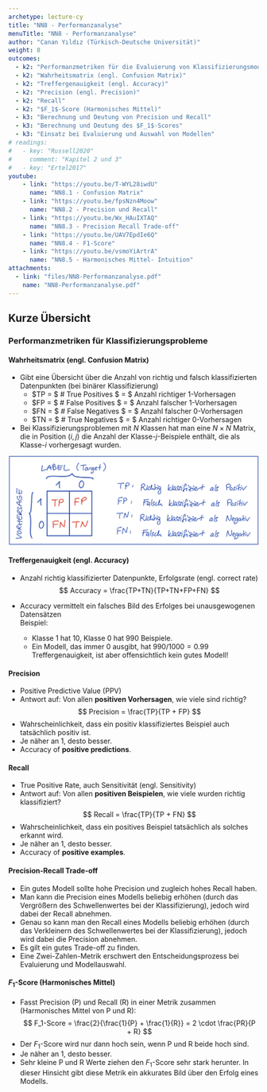 ```yaml
---
archetype: lecture-cy
title: "NN8 - Performanzanalyse"
menuTitle: "NN8 - Performanzanalyse"
author: "Canan Yıldız (Türkisch-Deutsche Universität)"
weight: 8
outcomes:
  - k2: "Performanzmetriken für die Evaluierung von Klassifizierungsmodellen"
  - k2: "Wahrheitsmatrix (engl. Confusion Matrix)"
  - k2: "Treffergenauigkeit (engl. Accuracy)"
  - k2: "Precision (engl. Precision)"
  - k2: "Recall"
  - k2: "$F_1$-Score (Harmonisches Mittel)"
  - k3: "Berechnung und Deutung von Precision und Recall"
  - k3: "Berechnung und Deutung des $F_1$-Scores"
  - k3: "Einsatz bei Evaluierung und Auswahl von Modellen"
# readings:
#   - key: "Russell2020"
#     comment: "Kapitel 2 und 3"
#   - key: "Ertel2017"
youtube:
    - link: "https://youtu.be/T-WYL28iwdU"
      name: "NN8.1 - Confusion Matrix"
    - link: "https://youtu.be/fpsNzn4Moow"
      name: "NN8.2 - Precision und Recall"
    - link: "https://youtu.be/Wx_HAuIXTAQ"
      name: "NN8.3 - Precision Recall Trade-off"
    - link: "https://youtu.be/UAV7EpdIe6Q"
      name: "NN8.4 - F1-Score"
    - link: "https://youtu.be/vsmoYiArtrA"
      name: "NN8.5 - Harmonisches Mittel- Intuition"
attachments:
  - link: "files/NN8-Performanzanalyse.pdf"
    name: "NN8-Performanzanalyse.pdf"
---
```



## Kurze Übersicht

### Performanzmetriken für Klassifizierungsprobleme

#### Wahrheitsmatrix (engl. Confusion Matrix)
*   Gibt eine Übersicht über die Anzahl von richtig und falsch klassifizierten Datenpunkten (bei binärer Klassifizierung)
    *   $TP = $ # True Positives $ = $ Anzahl richtiger 1-Vorhersagen
    *   $FP = $ # False Positives $ = $ Anzahl falscher 1-Vorhersagen
    *   $FN = $ # False Negatives $ = $ Anzahl falscher 0-Vorhersagen
    *   $TN = $ # True Negatives $ = $ Anzahl richtiger 0-Vorhersagen
*   Bei Klassifizierungsproblemen mit $N$ Klassen hat man eine $N \times N$ Matrix, die in Position $(i,j)$ die Anzahl der Klasse-$j$-Beispiele enthält, die als Klasse-$i$ vorhergesagt wurden.

![Abbildung 1 - Wahrheitsmatrix bei binärer Klassifizierung](images/nn8-1.png)

#### Treffergenauigkeit (engl. Accuracy)
*   Anzahl richtig klassifizierter Datenpunkte, Erfolgsrate (engl. correct rate)
    $$ Accuracy = \frac{TP+TN}{TP+TN+FP+FN} $$

*   Accuracy vermittelt ein falsches Bild des Erfolges bei unausgewogenen Datensätzen \
    Beispiel:
    *   Klasse 1 hat 10, Klasse 0 hat 990 Beispiele.
    *   Ein Modell, das immer 0 ausgibt, hat $990/1000 = 0.99$ Treffergenauigkeit, ist aber offensichtlich kein gutes Modell!

#### Precision

*   Positive Predictive Value (PPV)
*   Antwort auf: Von allen **positiven Vorhersagen**, wie viele sind richtig?
    $$ Precision = \frac{TP}{TP + FP} $$
*   Wahrscheinlichkeit, dass ein positiv klassifiziertes Beispiel auch tatsächlich positiv ist.
*   Je näher an 1, desto besser.
*   Accuracy of **positive predictions**.

#### Recall

*   True Positive Rate, auch Sensitivität (engl. Sensitivity)
*   Antwort auf: Von allen **positiven Beispielen**, wie viele wurden richtig klassifiziert?
    $$ Recall = \frac{TP}{TP + FN} $$
*   Wahrscheinlichkeit, dass ein positives Beispiel tatsächlich als solches erkannt wird.
*   Je näher an 1, desto besser.
*   Accuracy of **positive examples**.

#### Precision-Recall Trade-off
*   Ein gutes Modell sollte hohe Precision und zugleich hohes Recall haben.
*   Man kann die Precision eines Modells beliebig erhöhen (durch das Vergrößern des Schwellenwertes bei der Klassifizierung), jedoch wird dabei der Recall abnehmen.
*   Genau so kann man den Recall eines Modells beliebig erhöhen (durch das Verkleinern des Schwellenwertes bei der Klassifizierung), jedoch wird dabei die Precision abnehmen.
*   Es gilt ein gutes Trade-off zu finden.
*   Eine Zwei-Zahlen-Metrik erschwert den Entscheidungsprozess bei Evaluierung und Modellauswahl.

#### $F_1$-Score (Harmonisches Mittel)

*   Fasst Precision (P) und Recall (R) in einer Metrik zusammen (Harmonisches Mittel von P und R):
    $$ F_1-Score = \frac{2}{\frac{1}{P} + \frac{1}{R}} = 2 \cdot \frac{PR}{P + R} $$
*   Der $F_1$-Score wird nur dann hoch sein, wenn P und R beide hoch sind.
*   Je näher an 1, desto besser.
*   Sehr kleine P und R Werte ziehen den $F_1$-Score sehr stark herunter. In dieser Hinsicht gibt diese Metrik ein akkurates Bild über den Erfolg eines Modells.
